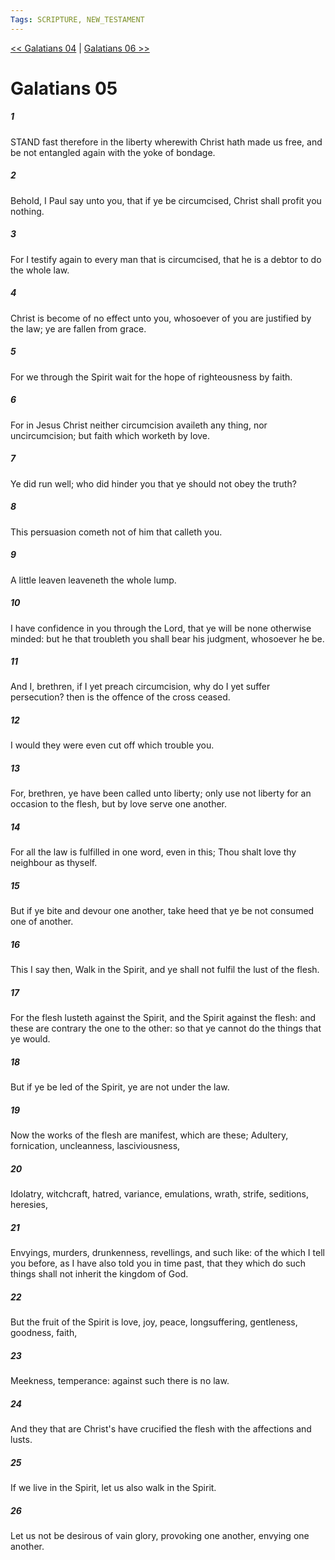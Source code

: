 ```yaml
---
Tags: SCRIPTURE, NEW_TESTAMENT
---
```


[<< Galatians 04](NEW_TESTAMENT/09_Galatians/Galatians_04.md) | [Galatians 06 >>](NEW_TESTAMENT/09_Galatians/Galatians_06.md)

# Galatians 05

##### 1
 STAND fast therefore in the liberty wherewith Christ hath made us free, and be not entangled again with the yoke of bondage.
##### 2
 Behold, I Paul say unto you, that if ye be circumcised, Christ shall profit you nothing.
##### 3
 For I testify again to every man that is circumcised, that he is a debtor to do the whole law.
##### 4
 Christ is become of no effect unto you, whosoever of you are justified by the law; ye are fallen from grace.
##### 5
 For we through the Spirit wait for the hope of righteousness by faith.
##### 6
 For in Jesus Christ neither circumcision availeth any thing, nor uncircumcision; but faith which worketh by love.
##### 7
 Ye did run well; who did hinder you that ye should not obey the truth?
##### 8
 This persuasion cometh not of him that calleth you.
##### 9
 A little leaven leaveneth the whole lump.
##### 10
 I have confidence in you through the Lord, that ye will be none otherwise minded: but he that troubleth you shall bear his judgment, whosoever he be.
##### 11
 And I, brethren, if I yet preach circumcision, why do I yet suffer persecution? then is the offence of the cross ceased.
##### 12
 I would they were even cut off which trouble you.
##### 13
 For, brethren, ye have been called unto liberty; only use not liberty for an occasion to the flesh, but by love serve one another.
##### 14
 For all the law is fulfilled in one word, even in this; Thou shalt love thy neighbour as thyself.
##### 15
 But if ye bite and devour one another, take heed that ye be not consumed one of another.
##### 16
 This I say then, Walk in the Spirit, and ye shall not fulfil the lust of the flesh.
##### 17
 For the flesh lusteth against the Spirit, and the Spirit against the flesh: and these are contrary the one to the other: so that ye cannot do the things that ye would.
##### 18
 But if ye be led of the Spirit, ye are not under the law.
##### 19
 Now the works of the flesh are manifest, which are these; Adultery, fornication, uncleanness, lasciviousness,
##### 20
 Idolatry, witchcraft, hatred, variance, emulations, wrath, strife, seditions, heresies,
##### 21
 Envyings, murders, drunkenness, revellings, and such like: of the which I tell you before, as I have also told you in time past, that they which do such things shall not inherit the kingdom of God.
##### 22
 But the fruit of the Spirit is love, joy, peace, longsuffering, gentleness, goodness, faith,
##### 23
 Meekness, temperance: against such there is no law.
##### 24
 And they that are Christ's have crucified the flesh with the affections and lusts.
##### 25
 If we live in the Spirit, let us also walk in the Spirit.
##### 26
 Let us not be desirous of vain glory, provoking one another, envying one another.
